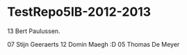TestRepo5IB-2012-2013
=====================
13 Bert Paulussen.

07 Stijn Geeraerts
12 Domin Maegh :D
05 Thomas De Meyer
